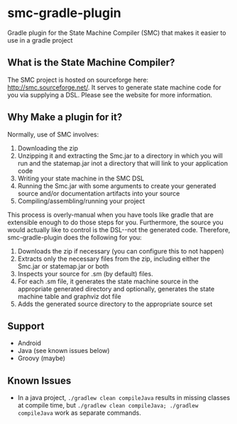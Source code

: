# smc-gradle-plugin
Gradle plugin for the State Machine Compiler (SMC) that makes it easier to use in a gradle project

## What is the State Machine Compiler?
The SMC project is hosted on sourceforge here: http://smc.sourceforge.net/. It serves to generate state machine code for you via supplying a DSL. Please see the website for more information.

## Why Make a plugin for it?
Normally, use of SMC involves:

1. Downloading the zip
2. Unzipping it and extracting the Smc.jar to a directory in which you will run and the statemap.jar inot a directory that will link to your application code
3. Writing your state machine in the SMC DSL
4. Running the Smc.jar with some arguments to create your generated source and/or documentation artifacts into your source
5. Compiling/assembling/running your project

This process is overly-manual when you have tools like gradle that are extensible enough to do those steps for you. Furthermore, the source you would actually like to control is the DSL--not the generated code. Therefore, smc-gradle-plugin does the following for you:

1. Downloads the zip if necessary (you can configure this to not happen)
2. Extracts only the necessary files from the zip, including either the Smc.jar or statemap.jar or both
3. Inspects your source for .sm (by default) files.
4. For each .sm file, it generates the state machine source in the appropriate generated directory and optionally, generates the state machine table and graphviz dot file
5. Adds the generated source directory to the appropriate source set

## Support

- Android
- Java (see known issues below)
- Groovy (maybe)

## Known Issues
- In a java project, `./gradlew clean compileJava` results in missing classes at compile time, but `./gradlew clean compileJava; ./gradlew compileJava` work as separate commands.